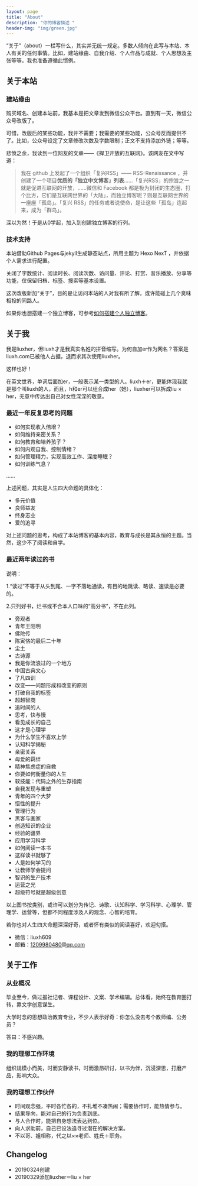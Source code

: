 ```yaml
---
layout: page
title: "About"
description: "你的博客描述 " 
header-img: "img/green.jpg"
---
```


“关于”（about）一栏写什么，其实并无统一规定。多数人倾向在此写与本站、本人有关的任何事情。比如，建站缘由、自我介绍、个人作品与成就、个人思想及主张等等。我也准备遵循此惯例。

## 关于本站 ##

### 建站缘由 ###

购买域名、创建本站前，我基本是把文章发到微信公众平台。直到有一天，微信公众号改版了。

可惜，改版后的某些功能，我并不需要；我需要的某些功能，公众号反而提供不了。比如，公众号设定了文章修改次数及字数限制；正文不支持添加外链；等等。

悲愤之余，我读到一位网友的文章——《捍卫开放的互联网》。该网友在文中写道：

> 我在 github 上发起了一个组织「复兴RSS」—— RSS-Renaissance ，并创建了一个项目**优质的「独立中文博客」列表**……「复兴RSS」的宗旨之一就是促进互联网的开放，……微信和 Facebook 都是极为封闭的生态圈，打个比方，它们是互联网世界的「大陆」，而独立博客呢？则是互联网世界的一座座「孤岛」。「复兴 RSS」的任务或者说使命，是让这些「孤岛」连起来，成为「群岛」。

深以为然！于是从0学起，加入到创建独立博客的行列。

### 技术支持 ###

本站借助Github Pages与jekyll生成静态站点，所用主题为 Hexo NexT 
，并依据个人需求进行配置。

关闭了字数统计、阅读时长、阅读次数、访问量、评论、打赏、音乐播放、分享等功能，仅保留归档、标签、搜索等基本设置。

这次改版新加“关于”，目的是让访问本站的人对我有所了解，或许能碰上几个臭味相投的同路人。

如果你也想搭建一个独立博客，可参考[如何搭建个人独立博客](https://www.zhihu.com/question/20463581/answer/25478916)。


## 关于我 ##

我是liuxher，但liuxh才是我真实名姓的拼音缩写。为何自加er作为网名？答案是liuxh.com已被他人占据，退而求其次使用liuxher。

这样也好！

在英文世界，单词后面加er，一般表示某一类型的人。liuxh＋er，更能体现我就是那个叫liuxh的人，而且，h和er可以组合成her（她），liuxher可以拆成liu × her，无意中传达出自己对女性深深的敬意。

### 最近一年反复思考的问题 ###

- 如何实现收入倍增？
- 如何维持亲密关系？
- 如何教育和培养孩子？
- 如何内观自我、控制情绪？
- 如何管理精力，实现高效工作、深度睡眠？
- 如何训练气息？

……

上述问题，其实是人生四大命题的具体化：

- 多元价值
- 良师益友
- 终身志业
- 爱的追寻

对上述问题的思考，构成了本站博客的基本内容，教育与成长是其永恒的主题。当然，这少不了阅读和自学。

### 最近两年读过的书 ###

说明：

1.“读过”不等于从头到尾、一字不落地通读，有目的地跳读、略读、速读是必要的。

2.只列好书，烂书或不合本人口味的“高分书”，不在此列。

- 旁观者
- 青年王阳明
- 佛陀传
- 陈寅恪的最后二十年
- 尘土
- 古诗源
- 我是你流浪过的一个地方
- 中国古典文心
- 了凡四训
- 改变——问题形成和改变的原则
- 打破自我的标签
- 超越智商
- 追时间的人
- 思考，快与慢
- 看见成长的自己
- 这才是心理学
- 为什么学生不喜欢上学
- 认知科学揭秘
- 亲密关系
- 母爱的羁绊
- 精神焦虑症的自救
- 你要如何衡量你的人生
- 软技能：代码之外的生存指南
- 自我发现与重塑
- 青年的四个大梦
- 悟性的提升
- 管理行为
- 黑客与画家
- 创造知识的企业
- 经验的疆界
- 应用学习科学
- 如何阅读一本书
- 这样读书就够了
- 人是如何学习的
- 让教师学会提问
- 智识的生产技术
- 运营之光
- 超级符号就是超级创意

以上图书按类别，或许可以划分为传记、诗歌、认知科学、学习科学、心理学、管理学、运营等，但都不同程度涉及人的观念、心智的培育。

若你也对人生四大命题深深好奇，或者怀有类似的阅读喜好，欢迎勾搭。

- 微信：liuxh609
- 邮箱：1209980480@qq.com

## 关于工作 ##

### 从业概况 ###

毕业至今，做过报社记者、课程设计、文案、学术编辑。总体看，始终在教育圈打转，靠文字创意谋生。

大学时念的思想政治教育专业，不少人表示好奇：你怎么没去考个教师编、公务员？

答曰：不感兴趣。

### 我的理想工作环境 ###

组织规模小而美，时而安静读书，时而激昂研讨，以书为伴，沉浸深思，打磨产品，影响大众。

### 我的理想工作伙伴 ###

- 时间观念强，平时各忙各的，不扎堆不凑热闹；需要协作时，能热情参与。
- 结果导向，能对自己的行为负责到底。
- 与人合作时，能把自身想法表达到位。
- 向人求助前，自己已设法追寻过潜在的解决方案。
- 不以哥、姐相称，代之以××老师、姓氏＋职务。

## Changelog ##
- 20190324创建
- 20190329添加liuxher＝liu × her





